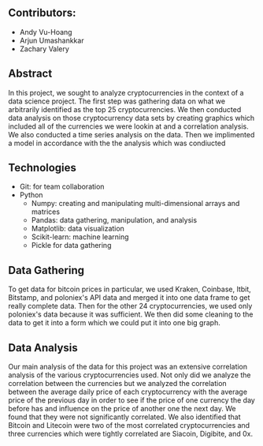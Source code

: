 ## Contributors:
* Andy Vu-Hoang
* Arjun Umashankkar
* Zachary Valery

## Abstract
In this project, we sought to analyze cryptocurrencies in the context of a data science project. The first step was gathering data on what we arbitrarily identified as the top 25 cryptocurrencies.   We then conducted data analysis on those cryptocurrency data sets by creating graphics which included all of the currencies we were lookin at and a correlation analysis.  We also conducted a time series analysis on the data.  Then we implimented a model in accordance with the the analysis which was condiucted

## Technologies
* Git: for team collaboration
* Python
   * Numpy: creating and manipulating multi-dimensional arrays and matrices
   * Pandas: data gathering, manipulation, and analysis
   * Matplotlib: data visualization
   * Scikit-learn: machine learning
   * Pickle for data gathering

## Data Gathering
To get data for bitcoin prices in particular, we used Kraken, Coinbase, Itbit, Bitstamp, and poloniex's API data and merged it into one data frame to get really complete data. Then for the other 24 cryptocurrencies, we used only poloniex's data because it was sufficient.  We then did some cleaning to the data to get it into a form which we could put it into one big graph.

## Data Analysis
Our main analysis of the data for this project was an extensive correlation analysis of the various cryptocurrencies used.  Not only did we analyze the correlation between the currencies but we analyzed the correlation between the average daily price of each cryptocurrency with the average price of the previous day in order to see if the price of one currency the day before has and influence on the price of another one the next day.  We found that they were not significantly correlated.  We also identified that Bitcoin and Litecoin were two of the most correlated cryptocurrencies and three currencies which were tightly correlated are Siacoin, Digibite, and 0x.

   
